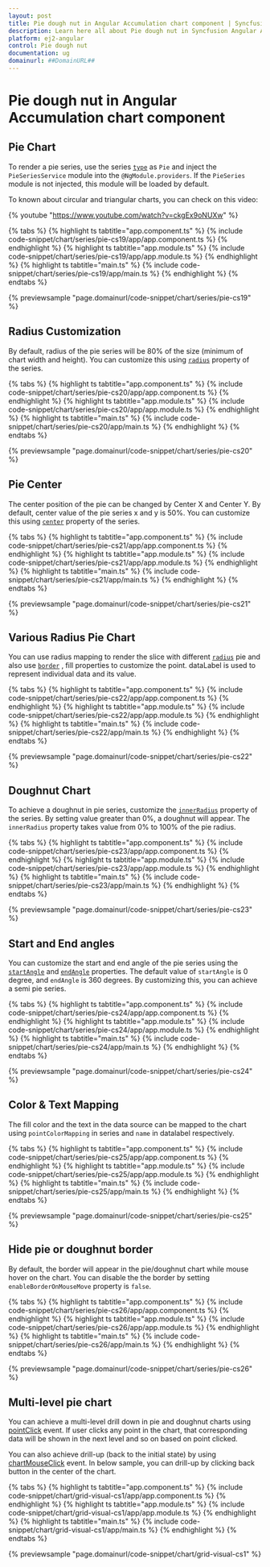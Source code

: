 ```yaml
---
layout: post
title: Pie dough nut in Angular Accumulation chart component | Syncfusion
description: Learn here all about Pie dough nut in Syncfusion Angular Accumulation chart component of Syncfusion Essential JS 2 and more.
platform: ej2-angular
control: Pie dough nut 
documentation: ug
domainurl: ##DomainURL##
---
```


# Pie dough nut in Angular Accumulation chart component

## Pie Chart

To render a pie series, use the series [`type`](https://ej2.syncfusion.com/angular/documentation/api/accumulation-chart/accumulationSeriesModel/#type) as `Pie` and inject the `PieSeriesService` module  into the `@NgModule.providers`. If the `PieSeries` module is not injected, this module will be loaded by default.

To known about circular and triangular charts, you can check on this video:

{% youtube "https://www.youtube.com/watch?v=ckgEx9oNUXw" %}

{% tabs %}
{% highlight ts tabtitle="app.component.ts" %}
{% include code-snippet/chart/series/pie-cs19/app/app.component.ts %}
{% endhighlight %}
{% highlight ts tabtitle="app.module.ts" %}
{% include code-snippet/chart/series/pie-cs19/app/app.module.ts %}
{% endhighlight %}
{% highlight ts tabtitle="main.ts" %}
{% include code-snippet/chart/series/pie-cs19/app/main.ts %}
{% endhighlight %}
{% endtabs %}
  
{% previewsample "page.domainurl/code-snippet/chart/series/pie-cs19" %}

## Radius Customization

By default, radius of the pie series will be 80% of the size (minimum of chart width and height).
You can customize this using [`radius`](https://ej2.syncfusion.com/angular/documentation/api/accumulation-chart/accumulationSeries/#radius) property of the series.

{% tabs %}
{% highlight ts tabtitle="app.component.ts" %}
{% include code-snippet/chart/series/pie-cs20/app/app.component.ts %}
{% endhighlight %}
{% highlight ts tabtitle="app.module.ts" %}
{% include code-snippet/chart/series/pie-cs20/app/app.module.ts %}
{% endhighlight %}
{% highlight ts tabtitle="main.ts" %}
{% include code-snippet/chart/series/pie-cs20/app/main.ts %}
{% endhighlight %}
{% endtabs %}
  
{% previewsample "page.domainurl/code-snippet/chart/series/pie-cs20" %}

## Pie Center

The center position of the pie can be changed by Center X and Center Y. By default, center value of the pie series x and y is 50%. You can customize this using [`center`](https://ej2.syncfusion.com/angular/documentation/api/accumulation-chart/accumulationChartModel/#center) property of the series.

{% tabs %}
{% highlight ts tabtitle="app.component.ts" %}
{% include code-snippet/chart/series/pie-cs21/app/app.component.ts %}
{% endhighlight %}
{% highlight ts tabtitle="app.module.ts" %}
{% include code-snippet/chart/series/pie-cs21/app/app.module.ts %}
{% endhighlight %}
{% highlight ts tabtitle="main.ts" %}
{% include code-snippet/chart/series/pie-cs21/app/main.ts %}
{% endhighlight %}
{% endtabs %}
  
{% previewsample "page.domainurl/code-snippet/chart/series/pie-cs21" %}

## Various Radius Pie Chart

You can use radius mapping to render the slice with different [`radius`](https://ej2.syncfusion.com/angular/documentation/api/accumulation-chart/accumulationSeries/#radius) pie and also use [`border`](https://ej2.syncfusion.com/angular/documentation/api/accumulation-chart/accumulationSeries/#border) , fill properties to customize the point. dataLabel is used to represent individual data and its value.

{% tabs %}
{% highlight ts tabtitle="app.component.ts" %}
{% include code-snippet/chart/series/pie-cs22/app/app.component.ts %}
{% endhighlight %}
{% highlight ts tabtitle="app.module.ts" %}
{% include code-snippet/chart/series/pie-cs22/app/app.module.ts %}
{% endhighlight %}
{% highlight ts tabtitle="main.ts" %}
{% include code-snippet/chart/series/pie-cs22/app/main.ts %}
{% endhighlight %}
{% endtabs %}
  
{% previewsample "page.domainurl/code-snippet/chart/series/pie-cs22" %}

## Doughnut Chart

To achieve a doughnut in pie series, customize the [`innerRadius`](https://ej2.syncfusion.com/angular/documentation/api/accumulation-chart/accumulationSeries/#innerradius) property of the series. By setting value greater than 0%, a doughnut will appear. The `innerRadius` property takes value from 0% to 100% of the pie radius.

{% tabs %}
{% highlight ts tabtitle="app.component.ts" %}
{% include code-snippet/chart/series/pie-cs23/app/app.component.ts %}
{% endhighlight %}
{% highlight ts tabtitle="app.module.ts" %}
{% include code-snippet/chart/series/pie-cs23/app/app.module.ts %}
{% endhighlight %}
{% highlight ts tabtitle="main.ts" %}
{% include code-snippet/chart/series/pie-cs23/app/main.ts %}
{% endhighlight %}
{% endtabs %}
  
{% previewsample "page.domainurl/code-snippet/chart/series/pie-cs23" %}

## Start and End angles

You can customize the start and end angle of the pie series using the [`startAngle`](https://ej2.syncfusion.com/angular/documentation/api/accumulation-chart/accumulationSeries/#startangle) and [`endAngle`](https://ej2.syncfusion.com/angular/documentation/api/accumulation-chart/accumulationSeries/#endangle) properties. The default value of  `startAngle` is 0 degree, and `endAngle` is 360 degrees. By customizing this, you can achieve a semi pie series.

{% tabs %}
{% highlight ts tabtitle="app.component.ts" %}
{% include code-snippet/chart/series/pie-cs24/app/app.component.ts %}
{% endhighlight %}
{% highlight ts tabtitle="app.module.ts" %}
{% include code-snippet/chart/series/pie-cs24/app/app.module.ts %}
{% endhighlight %}
{% highlight ts tabtitle="main.ts" %}
{% include code-snippet/chart/series/pie-cs24/app/main.ts %}
{% endhighlight %}
{% endtabs %}
  
{% previewsample "page.domainurl/code-snippet/chart/series/pie-cs24" %}

## Color & Text Mapping

The fill color and the text in the data source can be mapped to the chart using `pointColorMapping` in series and `name` in datalabel respectively.

{% tabs %}
{% highlight ts tabtitle="app.component.ts" %}
{% include code-snippet/chart/series/pie-cs25/app/app.component.ts %}
{% endhighlight %}
{% highlight ts tabtitle="app.module.ts" %}
{% include code-snippet/chart/series/pie-cs25/app/app.module.ts %}
{% endhighlight %}
{% highlight ts tabtitle="main.ts" %}
{% include code-snippet/chart/series/pie-cs25/app/main.ts %}
{% endhighlight %}
{% endtabs %}
  
{% previewsample "page.domainurl/code-snippet/chart/series/pie-cs25" %}

## Hide pie or doughnut border

By default, the border will appear in the pie/doughnut chart while mouse hover on the chart. You can disable the the border by setting `enableBorderOnMouseMove` property is `false`.

{% tabs %}
{% highlight ts tabtitle="app.component.ts" %}
{% include code-snippet/chart/series/pie-cs26/app/app.component.ts %}
{% endhighlight %}
{% highlight ts tabtitle="app.module.ts" %}
{% include code-snippet/chart/series/pie-cs26/app/app.module.ts %}
{% endhighlight %}
{% highlight ts tabtitle="main.ts" %}
{% include code-snippet/chart/series/pie-cs26/app/main.ts %}
{% endhighlight %}
{% endtabs %}
  
{% previewsample "page.domainurl/code-snippet/chart/series/pie-cs26" %}

## Multi-level pie chart

You can achieve a multi-level drill down in pie and doughnut charts using [pointClick](https://ej2.syncfusion.com/angular/documentation/api/accumulation-chart/accumulationChartModel/#pointclick) event. If user clicks any point in the chart, that corresponding data will be shown in the next level and so on based on point clicked.

You can also achieve drill-up (back to the initial state) by using [chartMouseClick](https://ej2.syncfusion.com/angular/documentation/api/accumulation-chart/accumulationChartModel/#chartmouseclick) event. In below sample, you can drill-up by clicking back button in the center of the chart.

{% tabs %}
{% highlight ts tabtitle="app.component.ts" %}
{% include code-snippet/chart/grid-visual-cs1/app/app.component.ts %}
{% endhighlight %}
{% highlight ts tabtitle="app.module.ts" %}
{% include code-snippet/chart/grid-visual-cs1/app/app.module.ts %}
{% endhighlight %}
{% highlight ts tabtitle="main.ts" %}
{% include code-snippet/chart/grid-visual-cs1/app/main.ts %}
{% endhighlight %}
{% endtabs %}
  
{% previewsample "page.domainurl/code-snippet/chart/grid-visual-cs1" %}
